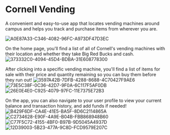 # Cornell Vending
A convenient and easy-to-use app that locates vending machines around campus and helps you track and purchase items from wherever you are.

![A0E87A33-C346-4082-96FC-A973DF47D3EC](https://github.com/justinlxiang/Vending-Machine-App/assets/40130510/e1fff88b-764a-4be3-92eb-369aa9c11c92)

On the home page, you'll find a list of all of Cornell's vending machines with their location and whether they take Big Red Bucks and cash.
![373332C0-4094-45D4-BDBA-31E608778300](https://github.com/justinlxiang/Vending-Machine-App/assets/40130510/d9f32eea-fba6-45a3-9ad8-a31d78690efa)

After clicking into a specific vending machine, you'll find a list of items for sale with their price and quantity remaining so you can buy them before they run out!
![3597A42B-7DFB-4288-8688-4C70427F9AE6](https://github.com/justinlxiang/Vending-Machine-App/assets/40130510/b0f3a29a-6a17-4b87-9ff9-619c9f3d7a66)
![73E5C38F-0C36-42D7-9F0A-6C117F5AF0DB](https://github.com/justinlxiang/Vending-Machine-App/assets/40130510/07542d1b-51b6-401e-b989-2b1928b89592)
![26E0E4E0-C925-4079-97FC-11E7375E72B3](https://github.com/justinlxiang/Vending-Machine-App/assets/40130510/b1153a48-a387-4ece-b972-0590f2265d0c)

On the app, you can also navigate to your user profile to view your current balance and transaction history, and add funds if needed!
![B429F6DF-CA4E-41E5-BA5F-8D6C2114865A](https://github.com/justinlxiang/Vending-Machine-App/assets/40130510/c70a4657-e34b-4709-a8bf-015f57961d14)
![C2734628-E90F-4A9E-B04B-FBB868948B60](https://github.com/justinlxiang/Vending-Machine-App/assets/40130510/a2dbaafe-c782-4359-9d0f-8f3e3c0912ba)
![C77F5C72-4155-4BF0-B97B-9D5045A4937D](https://github.com/justinlxiang/Vending-Machine-App/assets/40130510/46231fd6-8fc2-48fc-8665-61796c003a76)
![12D39003-5B23-477A-9C8D-FCD9579E207C](https://github.com/justinlxiang/Vending-Machine-App/assets/40130510/fcc1a6f8-b22a-46fa-afe5-3ec048852a3e)


